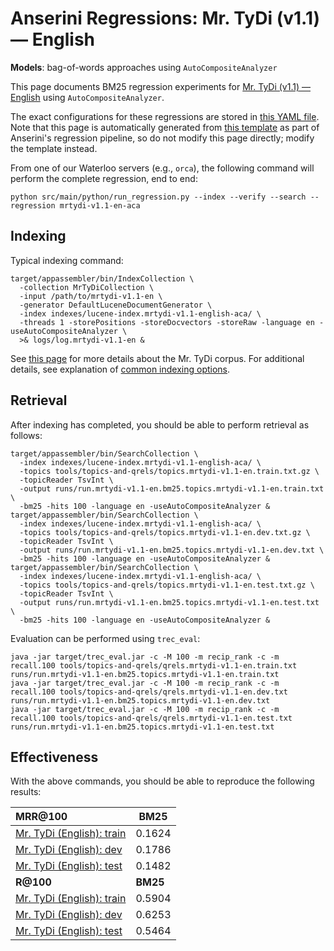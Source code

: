 # Anserini Regressions: Mr. TyDi (v1.1) &mdash; English

**Models**: bag-of-words approaches using `AutoCompositeAnalyzer`

This page documents BM25 regression experiments for [Mr. TyDi (v1.1) &mdash; English](https://github.com/castorini/mr.tydi) using `AutoCompositeAnalyzer`.

The exact configurations for these regressions are stored in [this YAML file](../../src/main/resources/regression/mrtydi-v1.1-en-aca.yaml).
Note that this page is automatically generated from [this template](../../src/main/resources/docgen/templates/mrtydi-v1.1-en-aca.template) as part of Anserini's regression pipeline, so do not modify this page directly; modify the template instead.

From one of our Waterloo servers (e.g., `orca`), the following command will perform the complete regression, end to end:

```
python src/main/python/run_regression.py --index --verify --search --regression mrtydi-v1.1-en-aca
```

## Indexing

Typical indexing command:

```
target/appassembler/bin/IndexCollection \
  -collection MrTyDiCollection \
  -input /path/to/mrtydi-v1.1-en \
  -generator DefaultLuceneDocumentGenerator \
  -index indexes/lucene-index.mrtydi-v1.1-english-aca/ \
  -threads 1 -storePositions -storeDocvectors -storeRaw -language en -useAutoCompositeAnalyzer \
  >& logs/log.mrtydi-v1.1-en &
```

See [this page](https://github.com/castorini/mr.tydi) for more details about the Mr. TyDi corpus.
For additional details, see explanation of [common indexing options](../../docs/common-indexing-options.md).

## Retrieval

After indexing has completed, you should be able to perform retrieval as follows:

```
target/appassembler/bin/SearchCollection \
  -index indexes/lucene-index.mrtydi-v1.1-english-aca/ \
  -topics tools/topics-and-qrels/topics.mrtydi-v1.1-en.train.txt.gz \
  -topicReader TsvInt \
  -output runs/run.mrtydi-v1.1-en.bm25.topics.mrtydi-v1.1-en.train.txt \
  -bm25 -hits 100 -language en -useAutoCompositeAnalyzer &
target/appassembler/bin/SearchCollection \
  -index indexes/lucene-index.mrtydi-v1.1-english-aca/ \
  -topics tools/topics-and-qrels/topics.mrtydi-v1.1-en.dev.txt.gz \
  -topicReader TsvInt \
  -output runs/run.mrtydi-v1.1-en.bm25.topics.mrtydi-v1.1-en.dev.txt \
  -bm25 -hits 100 -language en -useAutoCompositeAnalyzer &
target/appassembler/bin/SearchCollection \
  -index indexes/lucene-index.mrtydi-v1.1-english-aca/ \
  -topics tools/topics-and-qrels/topics.mrtydi-v1.1-en.test.txt.gz \
  -topicReader TsvInt \
  -output runs/run.mrtydi-v1.1-en.bm25.topics.mrtydi-v1.1-en.test.txt \
  -bm25 -hits 100 -language en -useAutoCompositeAnalyzer &
```

Evaluation can be performed using `trec_eval`:

```
java -jar target/trec_eval.jar -c -M 100 -m recip_rank -c -m recall.100 tools/topics-and-qrels/qrels.mrtydi-v1.1-en.train.txt runs/run.mrtydi-v1.1-en.bm25.topics.mrtydi-v1.1-en.train.txt
java -jar target/trec_eval.jar -c -M 100 -m recip_rank -c -m recall.100 tools/topics-and-qrels/qrels.mrtydi-v1.1-en.dev.txt runs/run.mrtydi-v1.1-en.bm25.topics.mrtydi-v1.1-en.dev.txt
java -jar target/trec_eval.jar -c -M 100 -m recip_rank -c -m recall.100 tools/topics-and-qrels/qrels.mrtydi-v1.1-en.test.txt runs/run.mrtydi-v1.1-en.bm25.topics.mrtydi-v1.1-en.test.txt
```

## Effectiveness

With the above commands, you should be able to reproduce the following results:

| **MRR@100**                                                                                                  | **BM25**  |
|:-------------------------------------------------------------------------------------------------------------|-----------|
| [Mr. TyDi (English): train](https://github.com/castorini/mr.tydi)                                            | 0.1624    |
| [Mr. TyDi (English): dev](https://github.com/castorini/mr.tydi)                                              | 0.1786    |
| [Mr. TyDi (English): test](https://github.com/castorini/mr.tydi)                                             | 0.1482    |
| **R@100**                                                                                                    | **BM25**  |
| [Mr. TyDi (English): train](https://github.com/castorini/mr.tydi)                                            | 0.5904    |
| [Mr. TyDi (English): dev](https://github.com/castorini/mr.tydi)                                              | 0.6253    |
| [Mr. TyDi (English): test](https://github.com/castorini/mr.tydi)                                             | 0.5464    |
